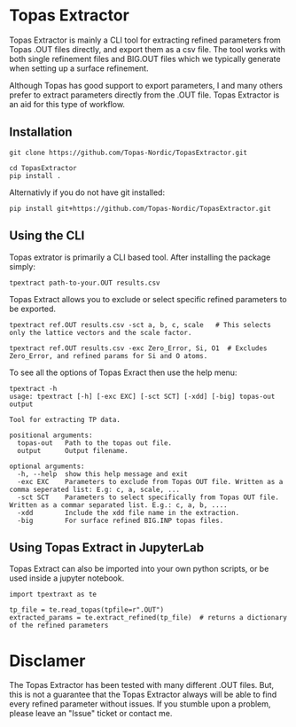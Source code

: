 # Topas Extractor

Topas Extractor is mainly a CLI tool for extracting refined parameters from Topas .OUT files directly, and export them
as a csv file. The tool works with both single refinement files and BIG.OUT files which we typically generate
when setting up a surface refinement. 

Although Topas has good support to export parameters, I and many others prefer to extract parameters directly from
the .OUT file. Topas Extractor is an aid for this type of workflow.

## Installation

```
git clone https://github.com/Topas-Nordic/TopasExtractor.git

cd TopasExtractor
pip install .
```
Alternativly if you do not have git installed:
```
pip install git+https://github.com/Topas-Nordic/TopasExtractor.git
```

## Using the CLI

Topas extrator is primarily a CLI based tool. After installing the package simply:

```
tpextract path-to-your.OUT results.csv
```

Topas Extract allows you to exclude or select specific refined parameters to be exported.

```
tpextract ref.OUT results.csv -sct a, b, c, scale   # This selects only the lattice vectors and the scale factor.
```

```
tpextract ref.OUT results.csv -exc Zero_Error, Si, O1  # Excludes Zero_Error, and refined params for Si and O atoms.
```


To see all the options of Topas Exract then use the help menu:

```
tpextract -h
usage: tpextract [-h] [-exc EXC] [-sct SCT] [-xdd] [-big] topas-out output

Tool for extracting TP data.

positional arguments:
  topas-out   Path to the topas out file.
  output      Output filename.

optional arguments:
  -h, --help  show this help message and exit
  -exc EXC    Parameters to exclude from Topas OUT file. Written as a comma seperated list: E.g: c, a, scale, ...
  -sct SCT    Parameters to select specifically from Topas OUT file. Written as a commar separated list. E.g.: c, a, b, ....
  -xdd        Include the xdd file name in the extraction.
  -big        For surface refined BIG.INP topas files.
```

## Using Topas Extract in JupyterLab

Topas Extract can also be imported into your own python scripts, or be used inside
a jupyter notebook.

```
import tpextraxt as te

tp_file = te.read_topas(tpfile=r".OUT")
extracted_params = te.extract_refined(tp_file)  # returns a dictionary of the refined parameters
```

# Disclamer
The Topas Extractor has been tested with many different .OUT files. But, this is not a guarantee that
the Topas Extractor always will be able to find every refined parameter without issues. If you stumble upon a problem,
please leave an "Issue" ticket or contact me.
